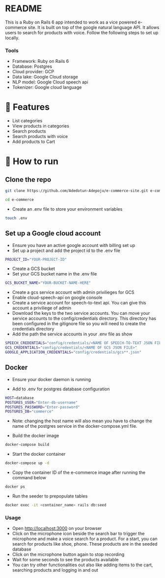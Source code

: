 # README

This is a Ruby on Rails 6 app intended to work as a vice powered e-commerce site. It is built on top of the google natural language API. It allows users to search for products with voice. Follow the following steps to set up locally.

### Tools 
- Framework: Ruby on  Rails 6
- Database: Postgres
- Cloud provider: GCP
- Data lake: Google Cloud storage
- NLP model: Google Cloud speech api
- Tokenizer: Google cloud language

# :rocket: Features
- List categories
- View products in categories
- Search products
- Search products with voice
- Add products to Cart

# :construction_worker: How to run 
## Clone the repo

```sh
git clone https://github.com/Adedotun-Adepoju/e-commerce-site.git e-commerce
```
```sh
cd e-commerce
```
- Create an .env file to store your environment variables
```sh
touch .env
```

## Set up a Google cloud account
- Ensure you have an active google account with billing set up 
- Set up a project and add the project id to the .env file
```sh
PROJECT_ID="YOUR-PROJECT-ID"
```
- Create a GCS bucket
- Set your GCS bucket name in the .env file
```sh
GCS_BUCKET_NAME="YOUR-BUCKET-NAME-HERE"
```
- Create a gcs service account with admin privilieges for GCS
- Enable cloud-speech-api on google console 
- Create a service account for speech-to-text api. You can give this account a priviliege of admin
- Download the keys to the two service accounts. You can move your service accounts to the config/credentials directory. This directory has been configured in the gitignore file so you will need to create the credentials directory
- Add the path the service accounts in your .env file as show 
```sh
SPEECH_CREDENTIALS="config/credentials/<NAME OF SPEECH-TO-TEXT JSON FILE>"
GCS_CREDENTIALS="config/credentials/<NAME OF GCS JSON FILE>"
GOOGLE_APPLICATION_CREDENTIALS="config/credentials/gcs**.json"
```

## Docker 
- Ensure your docker daemon is running 

- Add to .env for postgres database configuration
```sh
HOST=database
POSTGRES_USER="Enter-db-username"
POSTGRES_PASSWORD="Enter-password"
POSTGRES_DB="commerce"
```
- Note: changing the host name will also mean you have to change the name of the postgres service in the docker-compose.yml file.

- Build the docker image
```sh
docker-compose build
```
- Start the docker container
```sh
docker-compose up -d
```
- Copy the container ID of the e-commerce image after running the command below
```sh
docker ps
```
- Run the seeder to prepopulate tables
```sh 
docker exec -it <container_name> rails db:seed
```
### Usage 
- Open [http://localhost:3000](http://localhost:3000) on your browser
- Click on the microphone icon beside the search bar to trigger the microphone and make a voice search for a product. For a start, you can search for products like shoe, phone. These products are in the seeded database
- Click on the microphone button again to stop recording
- Wait for some seconds to see the products available
- You can try other functionalities out also like adding items to the cart, searching products and logging in and out
